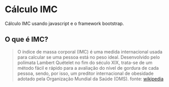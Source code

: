 # Cálculo IMC
Cálculo IMC usando javascript e o framework bootstrap.

## O que é IMC?
> O índice de massa corporal (IMC) é uma medida internacional usada para calcular se uma pessoa está no peso ideal. Desenvolvido pelo polímata Lambert Quételet no fim do século XIX, trata-se de um método fácil e rápido para a avaliação do nível de gordura de cada pessoa, sendo, por isso, um preditor internacional de obesidade adotado pela Organização Mundial da Saúde (OMS).
fonte: [wikipedia](https://pt.wikipedia.org/wiki/%C3%8Dndice_de_massa_corporal)
